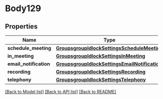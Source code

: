 # Body129

## Properties
Name | Type | Description | Notes
------------ | ------------- | ------------- | -------------
**schedule_meeting** | [**GroupsgroupIdlockSettingsScheduleMeeting**](GroupsgroupIdlockSettingsScheduleMeeting.md) |  | [optional] 
**in_meeting** | [**GroupsgroupIdlockSettingsInMeeting**](GroupsgroupIdlockSettingsInMeeting.md) |  | [optional] 
**email_notification** | [**GroupsgroupIdlockSettingsEmailNotification**](GroupsgroupIdlockSettingsEmailNotification.md) |  | [optional] 
**recording** | [**GroupsgroupIdlockSettingsRecording**](GroupsgroupIdlockSettingsRecording.md) |  | [optional] 
**telephony** | [**GroupsgroupIdlockSettingsTelephony**](GroupsgroupIdlockSettingsTelephony.md) |  | [optional] 

[[Back to Model list]](../README.md#documentation-for-models) [[Back to API list]](../README.md#documentation-for-api-endpoints) [[Back to README]](../README.md)

